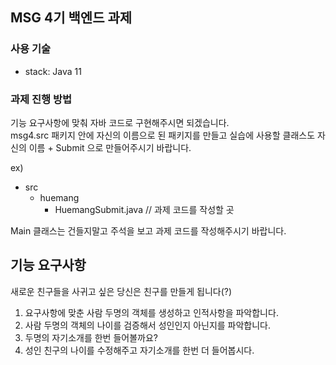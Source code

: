 ## MSG 4기 백엔드 과제

### 사용 기술

- stack: Java 11

### 과제 진행 방법
기능 요구사항에 맞춰 자바 코드로 구현해주시면 되겠습니다.  
msg4.src 패키지 안에 자신의 이름으로 된 패키지를 만들고 실습에 사용할 클래스도 자신의 이름 + Submit 으로 만들어주시기 바랍니다.  
  
ex)
- src
  - huemang
    - HuemangSubmit.java // 과제 코드를 작성할 곳

Main 클래스는 건들지말고 주석을 보고 과제 코드를 작성해주시기 바랍니다.

## 기능 요구사항

새로운 친구들을 사귀고 싶은 당신은 친구를 만들게 됩니다(?)  

1. 요구사항에 맞춘 사람 두명의 객체를 생성하고 인적사항을 파악합니다.
2. 사람 두명의 객체의 나이를 검증해서 성인인지 아닌지를 파악합니다.
3. 두명의 자기소개를 한번 들어볼까요?
4. 성인 친구의 나이를 수정해주고 자기소개를 한번 더 들어봅시다.